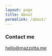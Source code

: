 ```yaml
---
layout: page
title: About
permalink: /about/
---
```


### Contact me

[hello@mazzotta.me](mailto:hello@mazzotta.me)
